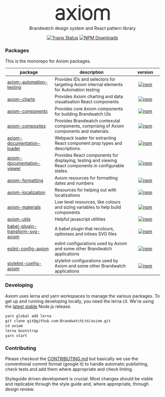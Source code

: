 <p align="center">
  <a href="https://axiom.brandwatch.com/">
    <img alt="axiom" src="./site/assets/axiom-text.png" height="50" width="177">
  </a>
</p>

<p align="center">
  Brandwatch design system and React pattern library
</p>

<p align="center">
  <a href="https://travis-ci.org/BrandwatchLtd/axiom"><img alt="Travis Status" src="https://img.shields.io/travis/BrandwatchLtd/axiom.svg?style=flat-square"></a>
  <a href="https://www.npmjs.com/package/@brandwatch/axiom-materials"><img alt="NPM Downloads" src="https://img.shields.io/npm/dm/@brandwatch/axiom-materials.svg?style=flat-square"></a>
</p>

### Packages

This is the monorepo for Axiom packages.


| package | description |     version     |
| --- | --- |:---:|
| [axiom-automation-testing](./packages/axiom-automation-testing) | Provides IDs and selectors for targeting Axiom internal elements for Automation testing | [![npm](https://img.shields.io/npm/v/@brandwatch/axiom-automation-testing.svg?style=flat-square)](https://www.npmjs.com/package/@brandwatch/axiom-automation-testing) |
| [axiom-charts](./packages/axiom-charts) | Provides Axiom charting and data visualisation React components | [![npm](https://img.shields.io/npm/v/@brandwatch/axiom-charts.svg?style=flat-square)](https://www.npmjs.com/package/@brandwatch/axiom-charts) |
| [axiom-components](./packages/axiom-components) | Provides core Axiom components for building Brandwatch UIs | [![npm](https://img.shields.io/npm/v/@brandwatch/axiom-components.svg?style=flat-square)](https://www.npmjs.com/package/@brandwatch/axiom-components) |
| [axiom-composites](./packages/axiom-composites) | Provides Brandwatch contexutal components, comprising of Axiom components and materials. | [![npm](https://img.shields.io/npm/v/@brandwatch/axiom-composites.svg?style=flat-square)](https://www.npmjs.com/package/@brandwatch/axiom-composites) |
| [axiom-documentation-loader](./packages/axiom-documentation-loader) | Webpack loader for extracting React component prop types and descriptions. | [![npm](https://img.shields.io/npm/v/@brandwatch/axiom-documentation-loader.svg?style=flat-square)](https://www.npmjs.com/package/@brandwatch/axiom-documentation-loader) |
| [axiom-documentation-viewer](./packages/axiom-documentation-viewer) | Provides React components for displaying, testing and viewing React components in configurable states. | [![npm](https://img.shields.io/npm/v/@brandwatch/axiom-documentation-viewer.svg?style=flat-square)](https://www.npmjs.com/package/@brandwatch/axiom-documentation-viewer) |
| [axiom-formatting](./packages/axiom-formatting) | Axiom resources for formatting dates and numbers | [![npm](https://img.shields.io/npm/v/@brandwatch/axiom-formatting.svg?style=flat-square)](https://www.npmjs.com/package/@brandwatch/axiom-formatting) |
| [axiom-localization](./packages/axiom-localization) | Resources for helping out with localizations | [![npm](https://img.shields.io/npm/v/@brandwatch/axiom-localization.svg?style=flat-square)](https://www.npmjs.com/package/@brandwatch/axiom-localization) |
| [axiom-materials](./packages/axiom-materials) | Low level resources, like colours and sizing variables to help build components | [![npm](https://img.shields.io/npm/v/@brandwatch/axiom-materials.svg?style=flat-square)](https://www.npmjs.com/package/@brandwatch/axiom-materials) |
| [axiom-utils](./packages/axiom-utils) | Helpful javascript utilities | [![npm](https://img.shields.io/npm/v/@brandwatch/axiom-utils.svg?style=flat-square)](https://www.npmjs.com/package/@brandwatch/axiom-utils) |
| [babel-plugin-transform-svg-axiom](./packages/axiom-babel-plugin-transform-svg-axiom) | A babel plugin that recolours, optimises and inlines SVG files | [![npm](https://img.shields.io/npm/v/@brandwatch/babel-plugin-transform-svg-axiom.svg?style=flat-square)](https://www.npmjs.com/package/@brandwatch/babel-plugin-transform-svg-axiom) |
| [eslint-config-axiom](./packages/eslint-config-axiom) | eslint configurations used by Axiom and some other Brandwatch applications | [![npm](https://img.shields.io/npm/v/@brandwatch/eslint-config-axiom.svg?style=flat-square)](https://www.npmjs.com/package/@brandwatch/eslint-config-axiom) |
| [stylelint-config-axiom](./packages/stylelint-config-axiom) | stylelint configurations used by Axiom and some other Brandwatch applications | [![npm](https://img.shields.io/npm/v/@brandwatch/stylelint-config-axiom.svg?style=flat-square)](https://www.npmjs.com/package/@brandwatch/stylelint-config-axiom) |

### Developing

Axiom uses lerna and yarn workspaces to manage the various packages. To get up and running developing locally, you need the lerna cli. We're using the [latest stable](nodejs.org/en/download/current) Node.js release.

```
yarn global add lerna
git clone git@github.com:BrandwatchLtd/axiom.git
cd axiom
lerna bootstrap
yarn start
```

### Contributing

Please checkout the [CONTRIBUTING.md](./CONTRIBUTING.md) but basically we use the conventional commit format (google it) to handle automatic publishing, check tests and add them where appropriate and check linting.

Styleguide driven development is crucial. Most changes should be visble and replicable through the style guide and, where appropriate, through design review.
